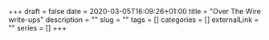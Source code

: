 +++
draft = false
date = 2020-03-05T16:09:26+01:00
title = "Over The Wire write-ups"
description = ""
slug = ""
tags = []
categories = []
externalLink = ""
series = []
+++
